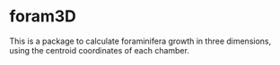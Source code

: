# foram3D

This is a package to calculate foraminifera growth in three dimensions, using the centroid coordinates of each chamber.
